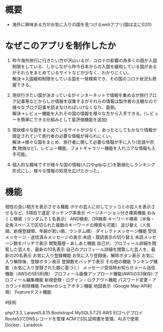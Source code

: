 # 概要

- 海外に興味ある方がお気に入りの国を見つけるwebアプリ(国は主にG20)

# なぜこのアプリを制作したか

1. 昨今海外旅行に行きたい方が沢山いるが、コロナの影響の為多くの国が入国制限をしている、しかしながら昨今日本からの入国を緩和している国があるがそれらをまとめているサイトなどが少なく、わかりにくい。  
解決→入国緩和制限をしている国を一発検索でき、その国のコロナ状況も把握できる。

2. 現状行きたい国が決まっているがインターネットで情報を集めるが旅行ブログ記事等などからしか情報を収集するがそれらの情報は製作者の主観なので様々なブログ記事を読まなければいけなくなり、面倒。  
解決→レビュー機能を入れその国の情報を様々な方から入手できる。(レビューを簡単にできる仕組みとして星評価機能を追加)

3. 現状様々な国をまとめているサイトが少なく、あったとしてもかなり情報が限定されていて旅行者の必要な情報が得られにくい。  
解決→様々な国をまとめ、旅行者に関して必要な情報が手に入り(言語や宗教,物価など)、レビュー機能、フォトギャラリー機能を入れコアな情報も入手可能。

4. 個人的な趣味ですが様々な国の情報(人口やgdpなど)を数値化しランキング形式にし、様々な情報の知見を広げたかった。

# 機能

相性の良い相方を表示させる機能
ボケの芸人に対してツッコミの芸人を表示させるなど、5項目で選定
マッチング率表示
ページネーション付き検索機能
おみくじ検索（ランダムで１名表示）
AND検索、OR検索
キーワード検索（半角・全角スペースで区切られた複数のキーワードの検索も可能）
並び替え（人気順、新規登録順、年齢が若い順、ランダム順）
ダイレクトメッセージ機能
受信メッセージ・送信済みメッセージの表示
未読・既読表示の切り替え
未読メッセージ数をバッヂで表示
閲覧履歴・あしあと機能
自己が、プロフィール詳細を閲覧した芸人を、最新の10名表示
自己のプロフィール詳細を閲覧した芸人を、最新の20名表示
お気に入り登録機能
お気に入り登録後、解除ボタン表示
お気に入り解除後、登録ボタン表示
登録数をバッヂで表示
その他の機能
ランキング機能（お気に入り登録された数に基づく）
メッセージ受信時お知らせメール送信機能（AWSのSES利用）
プロフィール画像アップロード機能(AWSのS3保存)
プロフィール編集機能
新規登録・ログイン・ログアウト機能
パスワード変更・アカウント削除機能
Twitterのシェアボタン機能
地図表示（Google Map API利用）
Featureテスト機能

#技術

php7.3.3, Laravel5.8.15
Bootstrap4
MySQL5.7.25
AWS
EC2へデプロイ
Route53でDNSレコードを管理
ACMでSSL証明書を管理、ALBで使用
Docker、Laradock
